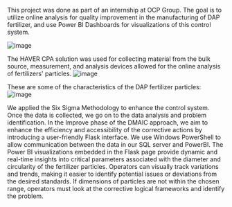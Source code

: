This project was done as part of an internship at OCP Group. The goal is to utilize online analysis for quality 
improvement in the manufacturing of DAP fertilizer, and use Power BI Dashboards for visualizations of this 
control system.

![image](https://github.com/BekhtiWissal/Enhancing-a-control-system-for-DAP-fertilizer-OCP-Group/assets/135755494/0ef2fd5c-4e4e-4cf9-9ffd-79c01be67516)

The HAVER CPA solution was used for collecting material from the bulk source, measurement, and analysis devices 
allowed for the online analysis of fertilizers' particles.
![image](https://github.com/BekhtiWissal/Enhancing-a-control-system-for-DAP-fertilizer-OCP-Group/assets/135755494/131c086b-3065-4773-bfcf-fa0420a1bb70)

These are some of the characteristics of the DAP fertilizer particles:
![image](https://github.com/BekhtiWissal/Enhancing-a-control-system-for-DAP-fertilizer-OCP-Group/assets/135755494/dc9217c7-2af0-47c7-8997-179a35d620b5)

We applied the Six Sigma Methodology to enhance the control system. Once the data is collected, we go on to the
data analysis and problem identification. In the Improve phase of the DMAIC approach, we aim to enhance the 
efficiency and accessibility of the corrective actions by introducing a user-friendly Flask interface. We use 
Windows PowerShell to allow communication between the data in our SQL server and PowerBI. The Power BI 
visualizations embedded in the Flask page provide dynamic and real-time insights into critical parameters 
associated with the diameter and circularity of the fertilizer particles. Operators can visually track 
variations and trends, making it easier to identify potential issues or deviations from the desired standards.
If dimensions of particles are not within the chosen range, operators must look at the corrective logical 
frameworks and identify the problem. 
